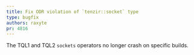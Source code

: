 ```yaml
---
title: Fix ODR violation of `tenzir::socket` type
type: bugfix
authors: raxyte
pr: 4816
---
```


The TQL1 and TQL2 `sockets` operators no longer crash on specific builds.
